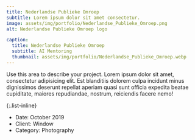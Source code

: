```yaml
---
title: Nederlandse Publieke Omroep
subtitle: Lorem ipsum dolor sit amet consectetur.
image: assets/img/portfolio/Nederlandse_Publieke_Omroep.png
alt: Nederlandse Publieke Omroep logo

caption:
  title: Nederlandse Publieke Omroep
  subtitle: AI Mentoring
  thumbnail: assets/img/portfolio/Nederlandse_Publieke_Omroep.webp
---
```

Use this area to describe your project. Lorem ipsum dolor sit amet, consectetur adipisicing elit. Est blanditiis dolorem culpa incidunt minus dignissimos deserunt repellat aperiam quasi sunt officia expedita beatae cupiditate, maiores repudiandae, nostrum, reiciendis facere nemo!

{:.list-inline}
- Date: October 2019
- Client: Window
- Category: Photography


